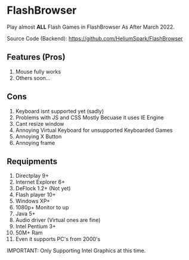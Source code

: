 # FlashBrowser
Play almost **ALL** Flash Games in FlashBrowser As After March 2022.

Source Code (Backend): https://github.com/HeliumSpark/FlashBrowser



## Features (Pros)
1. Mouse fully works
2. Others soon...

## Cons
1. Keyboard isnt supported yet (sadly)
2. Problems with JS and CSS Mostly Becuase it uses IE Engine
3. Cant resize window
4. Annoying Virtual Keyboard for unsupported Keyboarded Games
5. Annoying X Button
6. Annoying frame


## Requipments
1. Directplay 9+
2. Internet Explorer 6+
3. DeFlock 1.2+ (Not yet)
4. Flash player 10+
5. Windows XP+
6. 1080p+ Monitor to up
7. Java 5+
8. Audio driver (Virtual ones are fine)
9. Intel Pentium 3+
10. 50M+ Ram
11. Even it supports PC's from 2000's

IMPORTANT: Only Supporting Intel Graphics at this time.
